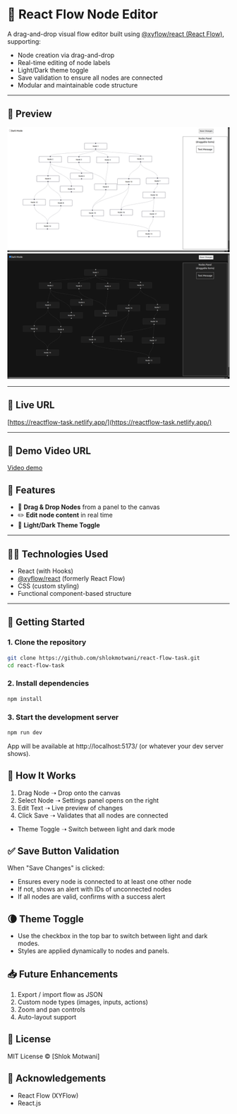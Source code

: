 # 🧠 React Flow Node Editor

A drag-and-drop visual flow editor built using [@xyflow/react (React Flow)](https://reactflow.dev/), supporting:

- Node creation via drag-and-drop
- Real-time editing of node labels
- Light/Dark theme toggle
- Save validation to ensure all nodes are connected
- Modular and maintainable code structure

---

## 📸 Preview

![React Flow Preview (Light Theme)](./public/light.png)
![React Flow Preview (Dark Theme)](./public/dark.png)

---

## 🔗 Live URL

[https://reactflow-task.netlify.app/](https://reactflow-task.netlify.app/)

---

## 🎥 Demo Video URL

[Video demo](https://www.loom.com/share/ea96473ee5184577bf878159ebd2e1e4?sid=79ba4b40-ff79-4352-babc-9efaf604718b)

## 🚀 Features

- 🧱 **Drag & Drop Nodes** from a panel to the canvas
- ✏️ **Edit node content** in real time
- 🎨 **Light/Dark Theme Toggle**

---

## 🧑‍💻 Technologies Used

- React (with Hooks)
- [@xyflow/react](https://reactflow.dev/) (formerly React Flow)
- CSS (custom styling)
- Functional component-based structure

---

## 🔧 Getting Started

### 1. Clone the repository

```bash
git clone https://github.com/shlokmotwani/react-flow-task.git
cd react-flow-task
```

### 2. Install dependencies

```bash
npm install
```

### 3. Start the development server

```bash
npm run dev
```

App will be available at http://localhost:5173/ (or whatever your dev server shows).

## 🧪 How It Works

1. Drag Node ➝ Drop onto the canvas
2. Select Node ➝ Settings panel opens on the right
3. Edit Text ➝ Live preview of changes
4. Click Save ➝ Validates that all nodes are connected

- Theme Toggle ➝ Switch between light and dark mode

## ✅ Save Button Validation

When "Save Changes" is clicked:

- Ensures every node is connected to at least one other node
- If not, shows an alert with IDs of unconnected nodes
- If all nodes are valid, confirms with a success alert

## 🌘 Theme Toggle

- Use the checkbox in the top bar to switch between light and dark modes.
- Styles are applied dynamically to nodes and panels.

## 📥 Future Enhancements

1. Export / import flow as JSON
2. Custom node types (images, inputs, actions)
3. Zoom and pan controls
4. Auto-layout support

## 📄 License

MIT License © [Shlok Motwani]

## 🙌 Acknowledgements

- React Flow (XYFlow)
- React.js
